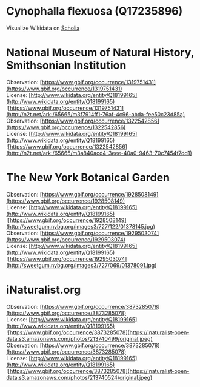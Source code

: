 
Cynophalla flexuosa (Q17235896)
===============================
  
Visualize Wikidata on [Scholia](https://scholia.toolforge.org/taxon/Q17235896)
# National Museum of Natural History, Smithsonian Institution
  
Observation: [https://www.gbif.org/occurrence/1319751431](https://www.gbif.org/occurrence/1319751431)  
License: [http://www.wikidata.org/entity/Q18199165](http://www.wikidata.org/entity/Q18199165)  
![https://www.gbif.org/occurrence/1319751431](http://n2t.net/ark:/65665/m3f7914ff1-76af-4c96-abda-fee50c23d85a)  
Observation: [https://www.gbif.org/occurrence/1322542856](https://www.gbif.org/occurrence/1322542856)  
License: [http://www.wikidata.org/entity/Q18199165](http://www.wikidata.org/entity/Q18199165)  
![https://www.gbif.org/occurrence/1322542856](http://n2t.net/ark:/65665/m3a840acd4-3eee-40a0-9463-70c7454f7dd1)
# The New York Botanical Garden
  
Observation: [https://www.gbif.org/occurrence/1928508149](https://www.gbif.org/occurrence/1928508149)  
License: [http://www.wikidata.org/entity/Q18199165](http://www.wikidata.org/entity/Q18199165)  
![https://www.gbif.org/occurrence/1928508149](http://sweetgum.nybg.org/images3/727/122/01378145.jpg)  
Observation: [https://www.gbif.org/occurrence/1929503074](https://www.gbif.org/occurrence/1929503074)  
License: [http://www.wikidata.org/entity/Q18199165](http://www.wikidata.org/entity/Q18199165)  
![https://www.gbif.org/occurrence/1929503074](http://sweetgum.nybg.org/images3/727/069/01378091.jpg)
# iNaturalist.org
  
Observation: [https://www.gbif.org/occurrence/3873285078](https://www.gbif.org/occurrence/3873285078)  
License: [http://www.wikidata.org/entity/Q18199165](http://www.wikidata.org/entity/Q18199165)  
![https://www.gbif.org/occurrence/3873285078](https://inaturalist-open-data.s3.amazonaws.com/photos/213740499/original.jpeg)  
Observation: [https://www.gbif.org/occurrence/3873285078](https://www.gbif.org/occurrence/3873285078)  
License: [http://www.wikidata.org/entity/Q18199165](http://www.wikidata.org/entity/Q18199165)  
![https://www.gbif.org/occurrence/3873285078](https://inaturalist-open-data.s3.amazonaws.com/photos/213740524/original.jpeg)